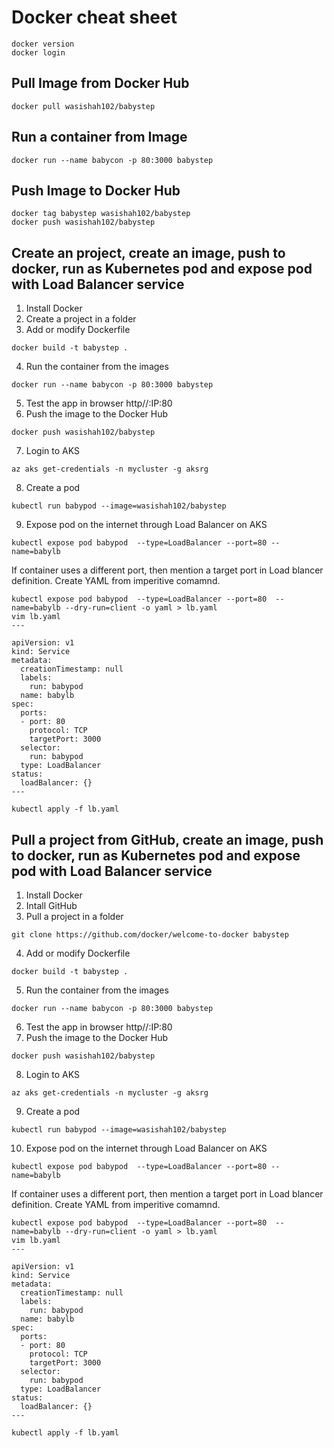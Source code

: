 # Docker cheat sheet 
```
docker version
docker login
```
## Pull Image from Docker Hub
```
docker pull wasishah102/babystep
```
## Run a container from Image
```
docker run --name babycon -p 80:3000 babystep
```
## Push Image to Docker Hub
```
docker tag babystep wasishah102/babystep
docker push wasishah102/babystep
```

## Create an project, create an image, push to docker, run as Kubernetes pod and expose pod with Load Balancer service
1. Install Docker
2. Create a project in a folder
3. Add or modify Dockerfile
```
docker build -t babystep .
```
4. Run the container from the images
```
docker run --name babycon -p 80:3000 babystep
```
5. Test the app in browser http//:IP:80
6. Push the image to the Docker Hub
```
docker push wasishah102/babystep
```
7. Login to AKS
```
az aks get-credentials -n mycluster -g aksrg
```
8. Create a pod
```
kubectl run babypod --image=wasishah102/babystep
```
9. Expose pod on the internet through Load Balancer on AKS
```
kubectl expose pod babypod  --type=LoadBalancer --port=80 --name=babylb
```
If container uses a different port, then mention a target port in Load blancer definition. Create YAML from imperitive comamnd.
```
kubectl expose pod babypod  --type=LoadBalancer --port=80  --name=babylb --dry-run=client -o yaml > lb.yaml
vim lb.yaml
---

apiVersion: v1
kind: Service
metadata:
  creationTimestamp: null
  labels:
    run: babypod
  name: babylb
spec:
  ports:
  - port: 80
    protocol: TCP
    targetPort: 3000
  selector:
    run: babypod
  type: LoadBalancer
status:
  loadBalancer: {}
---

kubectl apply -f lb.yaml
```

## Pull a project from GitHub, create an image, push to docker, run as Kubernetes pod and expose pod with Load Balancer service
1. Install Docker
2. Intall GitHub
3. Pull a project in a folder
```
git clone https://github.com/docker/welcome-to-docker babystep 
```

4. Add or modify Dockerfile
```
docker build -t babystep .
```
5. Run the container from the images
```
docker run --name babycon -p 80:3000 babystep
```
6. Test the app in browser http//:IP:80
7. Push the image to the Docker Hub
```
docker push wasishah102/babystep
```
8. Login to AKS
```
az aks get-credentials -n mycluster -g aksrg
```
9. Create a pod
```
kubectl run babypod --image=wasishah102/babystep
```
10. Expose pod on the internet through Load Balancer on AKS
```
kubectl expose pod babypod  --type=LoadBalancer --port=80 --name=babylb
```
If container uses a different port, then mention a target port in Load blancer definition. Create YAML from imperitive comamnd.
```
kubectl expose pod babypod  --type=LoadBalancer --port=80  --name=babylb --dry-run=client -o yaml > lb.yaml
vim lb.yaml
---

apiVersion: v1
kind: Service
metadata:
  creationTimestamp: null
  labels:
    run: babypod
  name: babylb
spec:
  ports:
  - port: 80
    protocol: TCP
    targetPort: 3000
  selector:
    run: babypod
  type: LoadBalancer
status:
  loadBalancer: {}
---

kubectl apply -f lb.yaml
```
